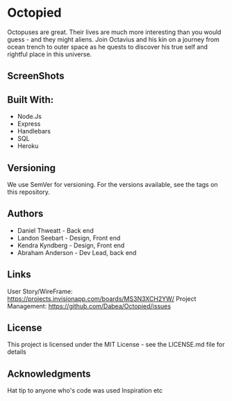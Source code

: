 # Octopied
Octopuses are great. Their lives are much more interesting than you would guess - and they might aliens. Join Octavius and his kin on a journey from ocean trench to outer space as he quests to discover his true self and rightful place in this universe. 

## ScreenShots
## Built With:
* Node.Js
* Express
* Handlebars 
* SQL
* Heroku  
## Versioning
We use SemVer for versioning. For the versions available, see the tags on this repository.
## Authors
* Daniel Thweatt - Back end
* Landon Seebart - Design, Front end
* Kendra Kyndberg - Design, Front end
* Abraham Anderson - Dev Lead, back end
## Links
User Story/WireFrame: https://projects.invisionapp.com/boards/MS3N3XCH2YW/
Project Management: https://github.com/Dabea/Octopied/issues
## License
This project is licensed under the MIT License - see the LICENSE.md file for details
## Acknowledgments
Hat tip to anyone who's code was used
Inspiration
etc
